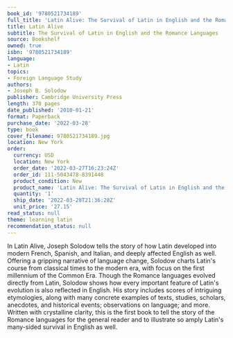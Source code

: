 ```yaml
---
book_id: '9780521734189'
full_title: 'Latin Alive: The Survival of Latin in English and the Romance Languages'
title: Latin Alive
subtitle: The Survival of Latin in English and the Romance Languages
source: Bookshelf
owned: true
isbn: '9780521734189'
language:
- Latin
topics:
- Foreign Language Study
authors:
- Joseph B. Solodow
publisher: Cambridge University Press
length: 370 pages
date_published: '2010-01-21'
format: Paperback
purchase_date: '2022-03-28'
type: book
cover_filename: 9780521734189.jpg
location: New York
order:
  currency: USD
  location: New York
  order_date: '2022-03-27T16:23:24Z'
  order_id: 111-5043478-8391448
  product_condition: New
  product_name: 'Latin Alive: The Survival of Latin in English and the Romance Languages'
  quantity: '1'
  ship_date: '2022-03-28T21:36:28Z'
  unit_price: '27.15'
read_status: null
theme: learning latin
recommendation_status: null
---
```

In Latin Alive, Joseph Solodow tells the story of how Latin developed into modern French, Spanish, and Italian, and deeply affected English as well. Offering a gripping narrative of language change, Solodow charts Latin's course from classical times to the modern era, with focus on the first millennium of the Common Era. Though the Romance languages evolved directly from Latin, Solodow shows how every important feature of Latin's evolution is also reflected in English. His story includes scores of intriguing etymologies, along with many concrete examples of texts, studies, scholars, anecdotes, and historical events; observations on language; and more. Written with crystalline clarity, this is the first book to tell the story of the Romance languages for the general reader and to illustrate so amply Latin's many-sided survival in English as well.

